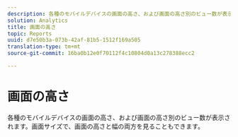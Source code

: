 ```yaml
---
description: 各種のモバイルデバイスの画面の高さ、および画面の高さ別のビュー数が表示されます。画面サイズで、画面の高さと幅の両方を見ることもできます。
solution: Analytics
title: 画面の高さ
topic: Reports
uuid: d7e50b3a-073b-42af-81b5-1512f169a505
translation-type: tm+mt
source-git-commit: 16ba0b12e0f70112f4c10804d0a13c278388ecc2

---
```



# 画面の高さ

各種のモバイルデバイスの画面の高さ、および画面の高さ別のビュー数が表示されます。画面サイズで、画面の高さと幅の両方を見ることもできます。

